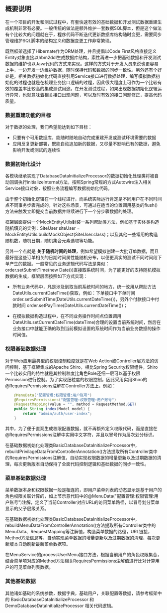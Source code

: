 ## 概要说明

在一个项目的开发和测试过程中，有套快速有效的基础数据和开发测试数据重建生成机制非常有必要。一般传统的做法是额外维护一套数据SQL脚本，但是这个做法有个比较大的问题就在于，程序代码不断迭代更新数据库结构随时变更，需要同步管理维护SQL脚本的结构定义和数据变更工作非常繁琐。

既然框架选择了Hibernate作为ORM处理，并且提倡以Code First风格直接定义Entity对象直接以hbm2ddl生成数据库结构，索性再进一步把基础数据和开发测试数据的维护也以Java代码的方式来实现。这样的方式对于开发人员来说也更容易上手，一边开发一边维护数据，随时保持代码和数据的同步一致性。另外还有个好处是，相关数据初始化代码直接引用Service接口进行数据处理，编写模拟数据初始化的过程也就是在梳理业务接口逻辑的过程，因此很大程度上可作为一个比较有效的覆盖率比较高的集成测试用途。在开发测试过程，如果出现数据初始化逻辑运行异常，也就意味着相关接口出现问题，可以及时有效的接口问题修正，提高代码质量。

### 数据重建功能的目标

对于数据的处理，我们希望能达到如下目标：

* 只要有个可用数据库，能随时随地自动完成重建开发或测试环境需要的数据
* 应用反复更新部署，既能自动追加新的数据，又尽量不影响已有的数据，避免影响开发或测试的连续性

### 数据初始化设计

各模块继承实现了DatabaseDataInitializeProcessor的数据初始化处理类将被自动回调执行initializeInternal方法，按照Spring常规的方式Autowire注入相关Service接口对象，按照业务流程编写数据初始化代码。

由于整个初始化逻辑在一个线程进行，而系统实际运行肯定是不同用户在不同时间点不同事务步骤完成的，针对这些场景，可通过在适当的位置调用基类的flush()方法来触发立即提交当前数据并继续进行下一个分步骤数据的处理。

框架层面提供一个MockEntityUtils封装一系列帮助类方法，例如基于实体类构造随机填充的实例：SiteUser siteUser = MockEntityUtils.buildMockObject(SiteUser.class)；以及其他一些常用的构造随机数，随机日期，随机集合元素选取等功能。

另外一个点就是 **关于随机时间的处理**，例如希望模拟创建一大批订单数据，而且最好是这些订单相关的日期时间属性能随机分布，以便更真实的测试不同时间段下单产生的数据。一般常见的业务逻辑代码写法是类似：order.setSubmitTime(new Date())直接取系统时间，为了能更好的支持随机模拟数据的生成，框架层面按照如下方式实现：

* 所有业务代码中，凡是涉及到取当前系统时间的地方，统一改用从帮助方法DateUtils.currentDateTime()获取，例如：下单接口中下单时间 order.setSubmitTime(DateUtils.currentDateTime())，另外个付款接口中付款时间 order.setPayTime(DateUtils.currentDateTime())；

* 在模拟数据构造过程中，在不同业务操作时间点位置调用DateUtils.setCurrentDateTime(dateTime)合理的设置当前系统时间，然后在业务接口中就能正确的取到当前模拟设置的系统时间作为当前业务数据的操作时间值。

### 权限基础数据处理

对于Web应用最典型的权限控制粒度就是在Web Action或Controller层方法的访问控制，基于框架集成的Apache Shiro，相比Spring Security权限组件，Shiro一个比较实用的特性就是其控制粒度比角色Role还细一层可以基于权限Permission进行控制。为了实现细粒度的权限控制，因此采用实用Shiro的@RequiresPermissions注解在Controller方法上，例如：

``` java
    @MenuData("配置管理:权限管理:用户账号")
    @RequiresPermissions("配置管理:权限管理:用户账号")
    @RequestMapping(value = "", method = RequestMethod.GET)
    public String index(Model model) {
        return "admin/auth/user-index";
    }
```

其中，为了便于直观生成权限配置数据，就不再额外定义权限代码，而是直接在@RequiresPermissions注解中实用中文字符，并且以冒号作为层次划分标识。

在基础数据初始化处理类BasicDatabaseDataInitializeProcessor中，rebuildPrivilageDataFromControllerAnnotation()方法提取所有Controller类中的RequiresPermissions注解值，自动实现权限数据的增量更新以及过期数据的清理，每次更新版本自动保持了全面代码控制逻辑和基础数据的同步一致性。

### 菜单基础数据处理

菜单数据本身和权限数据一般是相连的，即用户菜单列表的动态显示是基于用户的角色权限关联计算的，如上节示意代码中的@MenuData("配置管理:权限管理:用户账号")注解，定义了当前Controller对应URL的访问菜单路径，以冒号划分菜单显示的父子层级关系。

在基础数据初始化处理类BasicDatabaseDataInitializeProcessor中，rebuildMenuDataFromControllerAnnotation()方法提取所有Controller类中的MenuData、RequestMapping等注解值，构造菜单数据的路径，URL链接，Method方法信息等，自动实现菜单数据的增量更新以及过期数据的清理，每次更新版本自动刷新最新菜单数据项。

在MenuService的processUserMenu接口方法，根据当前用户的角色权限集合，结合菜单项对应的Method方法相关RequiresPermissions注解值进行比对计算用户的可见菜单列表数据。

### 其他基础数据

其他诸如基础的系统参数，数据字典，基础用户，关联配置等数据，请参考框架中的 BasicDatabaseDataInitializeProcessor 和 DemoDatabaseDataInitializeProcessor 相关代码逻辑。